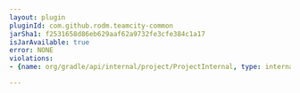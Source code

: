 ```yaml
---
layout: plugin
pluginId: com.github.rodm.teamcity-common
jarSha1: f2531658d86eb629aaf62a9732fe3cfe384c1a17
isJarAvailable: true
error: NONE
violations:
- {name: org/gradle/api/internal/project/ProjectInternal, type: internal-api-usage}

---
```

